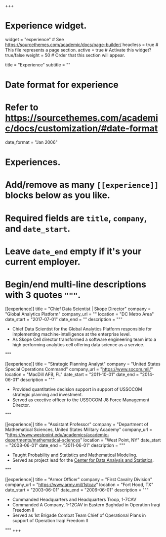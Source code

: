 +++
# Experience widget.
widget = "experience"  # See https://sourcethemes.com/academic/docs/page-builder/
headless = true  # This file represents a page section.
active = true  # Activate this widget? true/false
weight = 50  # Order that this section will appear.

title = "Experience"
subtitle = ""

# Date format for experience
#   Refer to https://sourcethemes.com/academic/docs/customization/#date-format
date_format = "Jan 2006"

# Experiences.
#   Add/remove as many `[[experience]]` blocks below as you like.
#   Required fields are `title`, `company`, and `date_start`.
#   Leave `date_end` empty if it's your current employer.
#   Begin/end multi-line descriptions with 3 quotes `"""`.

[[experience]]
  title = "Chief Data Scientist | Skope Director"
  company = "Global Analytics Platform"
  company_url = ""
  location = "DC Metro Area"
  date_start = "2017-07-01"
  date_end = ""
  description = """
  
 - Chief Data Scientist for the Global Analytics Platform responsible for implementing machine-intelligence at the enterprise level.
 - As Skope Cell director transformed a software engineering team into a high performing analytics cell offering data science as a service.
  
  """

[[experience]]
  title = "Strategic Planning Analyst"
  company = "United States Special Operations Command"
  company_url = "https://www.socom.mil/"
  location = "MacDill AFB, FL"
  date_start = "2011-10-01"
  date_end = "2014-06-01"
  description = """
  
 - Provided quantitative decision support in support of USSOCOM strategic planning and investment.
 - Served as exective officer to the USSOCOM J8 Force Management Director.
  
  """

[[experience]]
  title = "Assistant Professor"
  company = "Department of Mathematical Sciences, United States Military Academy"
  company_url = "https://www.westpoint.edu/academics/academic-departments/mathematical-sciences"
  location = "West Point, NY"
  date_start = "2008-06-01"
  date_end = "2011-06-01"
  description = """
  
 - Taught Probability and Statistics and Mathematical Modeling.
 - Served as project lead for the [Center for Data Analysis and Statistics](https://www.westpoint.edu/academics/academic-departments/mathematical-sciences/centers/center-for-data-analysis-statistics).
  
  """
  
[[experience]]
  title = "Armor Officer"
  company = "First Cavalry Division"
  company_url = "https://www.army.mil/1stcav"
  location = "Fort Hood, TX"
  date_start = "2003-06-01"
  date_end = "2006-06-01"
  description = """
  
 - Commanded Headquarters and Headquarters Troop, 1-7CAV
 - Commanded A Company, 1-12CAV in Eastern Baghdad in Operation Iraqi Freedom II
 - Served as 1st Brigade Combat Team Chief of Operational Plans in support of Operation Iraqi Freedom II
  
  """
+++

